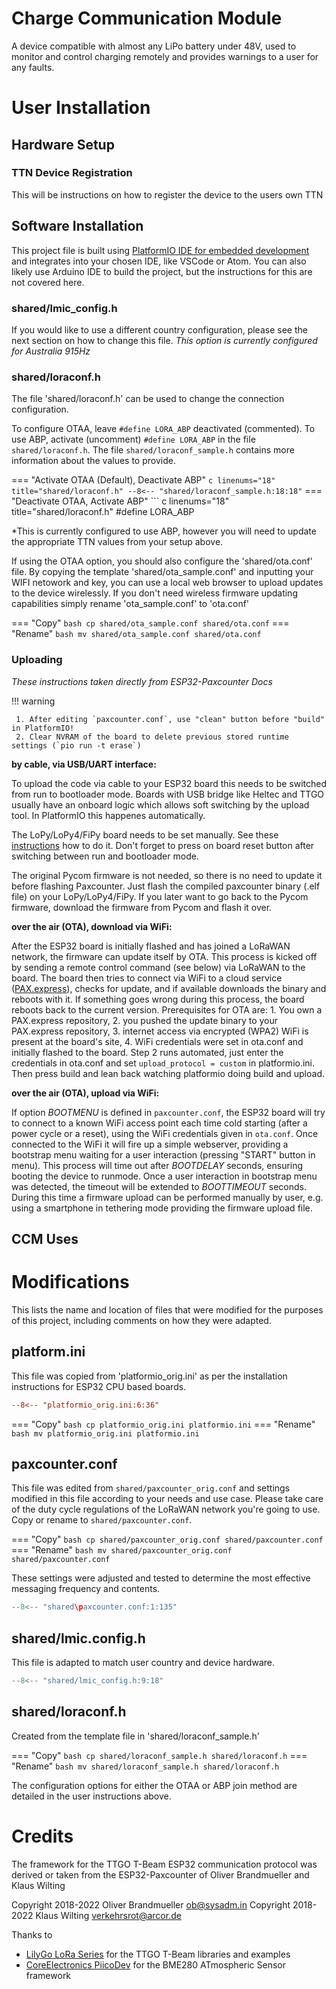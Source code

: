 # Charge Communication Module

A device compatible with almost any LiPo battery under 48V, used to monitor and control charging remotely and provides warnings to a user for any faults.

# User Installation


## Hardware Setup

### TTN Device Registration

This will be instructions on how to register the device to the users own TTN

## Software Installation

This project file is built using [PlatformIO IDE for embedded development](https://platformio.org/) and integrates into your chosen IDE, like VSCode or Atom.
You can also likely use Arduino IDE to build the project, but the instructions for this are not covered here.

### shared/lmic_config.h

If you would like to use a different country configuration, please see the next section on how to change this file. *This option is currently configured for Australia 915Hz*

### shared/loraconf.h

The file 'shared/loraconf.h' can be used to change the connection configuration.

To configure OTAA, leave `#define LORA_ABP` deactivated (commented). To use ABP, activate (uncomment) `#define LORA_ABP` in the file `shared/loraconf.h`.
The file `shared/loraconf_sample.h` contains more information about the values to provide.

=== "Activate OTAA (Default), Deactivate ABP"
    ``` c linenums="18" title="shared/loraconf.h"
    --8<-- "shared/loraconf_sample.h:18:18"
    ```
=== "Deactivate OTAA, Activate ABP"
    ``` c linenums="18" title="shared/loraconf.h"
    #define LORA_ABP

*This is currently configured to use ABP, however you will need to update the appropriate TTN values from your setup above.

If using the OTAA option, you should also configure the 'shared/ota.conf' file.
By copying the template 'shared/ota_sample.conf' and inputting your WIFI netowork and key, you can use a local web browser to upload updates to the device wirelessly.
If you don't need wireless firmware updating capabilities simply rename 'ota_sample.conf' to 'ota.conf'

=== "Copy"
    ``` bash
    cp shared/ota_sample.conf shared/ota.conf
    ```
=== "Rename"
    ``` bash
    mv shared/ota_sample.conf shared/ota.conf
    ```

### Uploading

*These instructions taken directly from ESP32-Paxcounter Docs*

!!! warning

     1. After editing `paxcounter.conf`, use "clean" button before "build" in PlatformIO!
     2. Clear NVRAM of the board to delete previous stored runtime settings (`pio run -t erase`)

**by cable, via USB/UART interface:**

To upload the code via cable to your ESP32 board this needs to be switched from run to bootloader mode. Boards with USB bridge like Heltec and TTGO usually have an onboard logic which allows soft switching by the upload tool. In PlatformIO this happenes automatically.<p>
The LoPy/LoPy4/FiPy board needs to be set manually. See these
<A HREF="https://www.thethingsnetwork.org/labs/story/program-your-lopy-from-the-arduino-ide-using-lmic">instructions</A> how to do it. Don't forget to press on board reset button after switching between run and bootloader mode.<p>
The original Pycom firmware is not needed, so there is no need to update it before flashing Paxcounter. Just flash the compiled paxcounter binary (.elf file) on your LoPy/LoPy4/FiPy. If you later want to go back to the Pycom firmware, download the firmware from Pycom and flash it over.

**over the air (OTA), download via WiFi:**

After the ESP32 board is initially flashed and has joined a LoRaWAN network, the firmware can update itself by OTA. This process is kicked off by sending a remote control command (see below) via LoRaWAN to the board. The board then tries to connect via WiFi to a cloud service (<A HREF="https://github.com/paxexpress">PAX.express</A>), checks for update, and if available downloads the binary and reboots with it. If something goes wrong during this process, the board reboots back to the current version. Prerequisites for OTA are: 1. You own a PAX.express repository, 2. you pushed the update binary to your PAX.express repository, 3. internet access via encrypted (WPA2) WiFi is present at the board's site, 4. WiFi credentials were set in ota.conf and initially flashed to the board. Step 2 runs automated, just enter the credentials in ota.conf and set `upload_protocol = custom` in platformio.ini. Then press build and lean back watching platformio doing build and upload.

**over the air (OTA), upload via WiFi:**

If option *BOOTMENU* is defined in `paxcounter.conf`, the ESP32 board will try to connect to a known WiFi access point each time cold starting (after a power cycle or a reset), using the WiFi credentials given in `ota.conf`. Once connected to the WiFi it will fire up a simple webserver, providing a bootstrap menu waiting for a user interaction (pressing "START" button in menu). This process will time out after *BOOTDELAY* seconds, ensuring booting the device to runmode. Once a user interaction in bootstrap menu was detected, the timeout will be extended to *BOOTTIMEOUT* seconds. During this time a firmware upload can be performed manually by user, e.g. using a smartphone in tethering mode providing the firmware upload file.

## CCM Uses


# Modifications

This lists the name and location of files that were modified for the purposes of this project, including comments on how they were adapted.

## platform.ini

This file was copied from 'platformio_orig.ini' as per the installation instructions for ESP32 CPU based boards.
```ini linenums="6" title="Uncomment your board"
--8<-- "platformio_orig.ini:6:36"
```

=== "Copy"
    ``` bash
    cp platformio_orig.ini platformio.ini
    ```
=== "Rename"
    ``` bash
    mv platformio_orig.ini platformio.ini
    ```

## paxcounter.conf

This file was edited from `shared/paxcounter_orig.conf` and settings modified in this file according to your needs and use case. Please take care of the duty cycle regulations of the LoRaWAN network you're going to use. Copy or rename to `shared/paxcounter.conf`.

=== "Copy"
    ``` bash
    cp shared/paxcounter_orig.conf shared/paxcounter.conf
    ```
=== "Rename"
    ``` bash
    mv shared/paxcounter_orig.conf shared/paxcounter.conf
    ```

These settings were adjusted and tested to determine the most effective messaging frequency and contents.

```c linenums="135" title="national regulations in shared/lmic_config.h "
--8<-- "shared\paxcounter.conf:1:135"
```

## shared/lmic.config.h

This file is adapted to match user country and device hardware.

```c linenums="9" title="national regulations in shared/lmic_config.h "
--8<-- "shared/lmic_config.h:9:18"
```

## shared/loraconf.h

Created from the template file in 'shared/loraconf_sample.h'

=== "Copy"
    ``` bash
    cp shared/loraconf_sample.h shared/loraconf.h
    ```
=== "Rename"
    ``` bash
    mv shared/loraconf_sample.h shared/loraconf.h
    ```

The configuration options for either the OTAA or ABP join method are detailed in the user instructions above.

# Credits

The framework for the TTGO T-Beam ESP32 communication protocol was derived or taken from the ESP32-Paxcounter of Oliver Brandmueller and Klaus Wilting 

Copyright 2018-2022 Oliver Brandmueller <ob@sysadm.in>
Copyright 2018-2022 Klaus Wilting <verkehrsrot@arcor.de>

Thanks to
- [LilyGo LoRa Series](https://github.com/Xinyuan-LilyGO/LilyGo-LoRa-Series) for the TTGO T-Beam libraries and examples
- [CoreElectronics PiicoDev](https://github.com/CoreElectronics/CE-PiicoDev-BME280-MicroPython-Module) for the BME280 ATmospheric Sensor framework